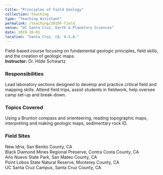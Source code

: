 ```yaml
---
title: "Principles of Field Geology"
collection: teaching
type: "Teaching Assistant"
permalink: /teaching/2019F-field
venue: "UC Santa Cruz, Earth & Planetary Sciences"
date: 2019-10-01
location: "Santa Cruz, CA, U.S.A."
---
```


Field-based course focusing on fundamental geologic principles, field skills, and the creation of geologic maps. <br><b>Instructor:</b> Dr. Hilde Schwartz

### Responsibilities
Lead laboratory sections designed to develop and practice critical field and mapping skills. Attend field trips, assist students in fieldwork, help oversee camp set-up and break-down.

### Topics Covered
Using a Brunton compass and orienteering, reading topographic maps, interpreting and making geologic maps, sedimentary rock ID.

### Field Sites
New Idria, San Benito County, CA <br>
Black Diamond Mines Regional Preserve, Contra Costa County, CA <br>
Año Nuevo State Park, San Mateo County, CA <br>
Point Lobos State Natural Reserve, Monterey County, CA <br>
UC Santa Cruz Campus, Santa Cruz County, CA
